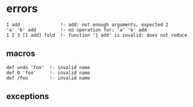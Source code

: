# errors

    1 add               !- add: not enough arguments, expected 2
    'a' 'b' add         !- no operation for: 'a' 'b' add
    1 2 3 [1 add] fold  !- function '1 add' is invalid: does not reduce

## macros

    def undo 'foo'  !- invalid name
    def 0 'foo'     !- invalid name
    def /foo        !- invalid name

## exceptions

